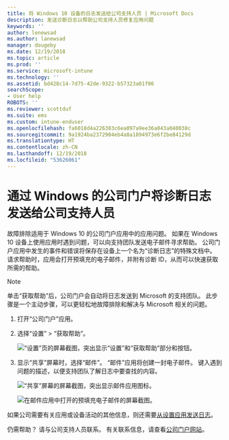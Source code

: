 ```yaml
---
title: 将 Windows 10 设备的日志发送给公司支持人员 | Microsoft Docs
description: 发送诊断日志以帮助公司支持人员修复应用问题
keywords: ''
author: lenewsad
ms.author: lanewsad
manager: dougeby
ms.date: 12/19/2018
ms.topic: article
ms.prod: ''
ms.service: microsoft-intune
ms.technology: ''
ms.assetid: bd428c14-7d75-42de-9322-b57323a01f06
searchScope:
- User help
ROBOTS: ''
ms.reviewer: scottduf
ms.suite: ems
ms.custom: intune-enduser
ms.openlocfilehash: fa6018d4a226303c6ea097a9ee36a043a040038c
ms.sourcegitcommit: 9a1924ba2372904eb4a8a1894973e6f2be84129d
ms.translationtype: HT
ms.contentlocale: zh-CN
ms.lasthandoff: 12/19/2018
ms.locfileid: "53626061"
---
```

# <a name="send-diagnostic-logs-to-your-company-support-from-company-portal-for-windows"></a>通过 Windows 的公司门户将诊断日志发送给公司支持人员

故障排除适用于 Windows 10 的公司门户应用中的应用问题。 如果在 Windows 10 设备上使用应用时遇到问题，可以向支持团队发送电子邮件寻求帮助。 公司门户应用中发生的事件和错误将保存在设备上一个名为“诊断日志”的特殊文档中。 请求帮助时，应用会打开预填充的电子邮件，并附有诊断 ID，从而可以快速获取所需的帮助。

> [!Note]       
> 单击“获取帮助”后，公司门户会自动将日志发送到 Microsoft 的支持团队。 此步骤是一个主动步骤，可以更轻松地故障排除和解决与 Microsoft 相关的问题。  

1. 打开“公司门户”应用。
2. 选择“设置” > “获取帮助”。  

   ![“设置”页的屏幕截图，突出显示“设置”和“获取帮助”部分和按钮。](./media/1811_Get_Help_Windows_Cpapp.png)    

3. 显示“共享”屏幕时，选择“邮件”。 “邮件”应用将创建一封电子邮件。 键入遇到问题的描述，以便支持团队了解日志中要查找的内容。

   ![“共享”屏幕的屏幕截图，突出显示邮件应用图标。](./media/1811_Mail_Logs_Windows_CPapp.png)  


   ![在邮件应用中打开的预填充电子邮件的屏幕截图。](./media/1811_Get_Help_Email_Windows_CPapp.png)  

如果公司需要有关应用或设备活动的其他信息，则还需要[从设置应用发送日志](send-logs-to-your-it-admin-settings-windows.md)。  

仍需帮助？ 请与公司支持人员联系。 有关联系信息，请查看[公司门户网站](https://go.microsoft.com/fwlink/?linkid=2010980)。  
